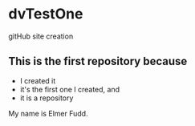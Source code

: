 # dvTestOne
gitHub site creation

## This is the first repository because
* I created it
* it's the first one I created, and 
* it is a repository

My name is Elmer Fudd. 


